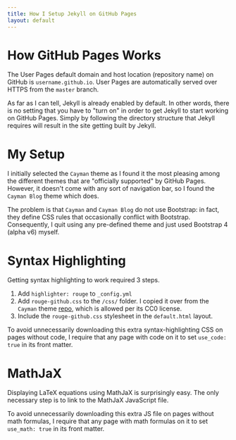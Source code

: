 ```yaml
---
title: How I Setup Jekyll on GitHub Pages
layout: default
---
```


# How GitHub Pages Works

The User Pages default domain and host location (repository name) on GitHub is `username.github.io`. User Pages are automatically served over HTTPS from the `master` branch.

As far as I can tell, Jekyll is already enabled by default. In other words, there is no setting that you have to "turn on" in order to get Jekyll to start working on GitHub Pages. Simply by following the directory structure that Jekyll requires will result in the site getting built by Jekyll.

# My Setup

I initially selected the `Cayman` theme as I found it the most pleasing among the different themes that are "officially supported" by GitHub Pages. However, it doesn't come with any sort of navigation bar, so I found the `Cayman Blog` theme which does.

The problem is that `Cayman` and `Cayman Blog` do not use Bootstrap: in fact, they define CSS rules that occasionally conflict with Bootstrap. Consequently, I quit using any pre-defined theme and just used Bootstrap 4 (alpha v6) myself.

# Syntax Highlighting

Getting syntax highlighting to work required 3 steps.
1. Add `highlighter: rouge` to `_config.yml`
2. Add `rouge-github.css` to the `/css/` folder. I copied it over from the `Cayman` theme [repo](https://github.com/pages-themes/cayman/blob/master/_sass/rouge-github.scss), which is allowed per its CC0 license.
3. Include the `rouge-github.css` stylesheet in the `default.html` layout.

To avoid unnecessarily downloading this extra syntax-highlighting CSS on pages without code, I require that any page with code on it to set `use_code: true` in its front matter.

# MathJaX

Displaying LaTeX equations using MathJaX is surprisingly easy. The only necessary step is to link to the MathJaX JavaScript file.

To avoid unnecessarily downloading this extra JS file on pages without math formulas, I require that any page with math formulas on it to set `use_math: true` in its front matter.
